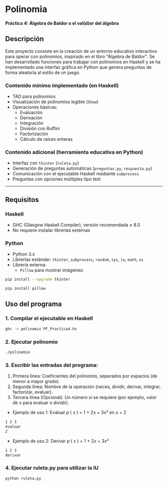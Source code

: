# Polinomia
**Práctica 4: Álgebra de Baldor o el val(d)or del álgebra**

## Descripción

Este proyecto consiste en la creación de un entorno educativo interactivo para operar con polinomios, inspirado en el libro "Álgebra de Baldor". Se han desarrollado funciones para trabajar con polinomios en Haskell y se ha implementado una interfaz gráfica en Python que genera preguntas de forma aleatoria al estilo de un juego.

### Contenido mínimo implementado (en Haskell)

- TAD para polinomios
- Visualización de polinomios legible (`Show`)
- Operaciones básicas:
  - Evaluación
  - Derivación
  - Integración
  - División con Ruffini
  - Factorización
  - Cálculo de raíces enteras

### Contenido adicional (herramienta educativa en Python)

- Interfaz con `tkinter` (`ruleta.py`)
- Generación de preguntas automáticas (`preguntas.py`, `respuesta.py`)
- Comunicación con el ejecutable Haskell mediante `subprocess`
- Preguntas con opciones múltiples tipo test

---

## Requisitos

### Haskell
- GHC (Glasgow Haskell Compiler), versión recomendada ≥ 8.0
- No requiere instalar librerías externas

### Python
- Python 3.x
- Librerías estándar: `tkinter`, `subprocess`, `random`, `sys`, `io`, `math`, `os`
- Librería externa:
  - `Pillow` para mostrar imágenes:
  
```bash
pip install --upgrade tkinter
```
```bash
pip install pillow
```

## Uso del programa

### 1. Compilar el ejecutable en Haskell

```bash
ghc -o polinomio PF_Practica4.hs
```
### 2. Ejecutar polinomio
```bash
./polinomio
```
### 3. Escribir las entradas del programa: 
1) Primera línea: Coeficientes del polinomio, separados por espacios (de menor a mayor grado).
2) Segunda línea: Nombre de la operación (raices, dividir, derivar, integrar, factorizar, evaluar).
3) Tercera línea (Opcional): Un número si se requiere (por ejemplo, valor de x para evaluar o dividir).

- Ejemplo de uso 1: Evaluar 𝑝 ( 𝑥 ) = 1 + 2𝑥 + 3𝑥² en 𝑥 = 2 
```bash
1 2 3
evaluar
2
```

- Ejemplo de uso 2: Derivar 𝑝 ( 𝑥 ) = 1 + 2𝑥 + 3𝑥²
```bash
1 2 3
derivar
```
### 4. Ejecutar ruleta.py para utilizar la IU

```bash
python ruleta.py